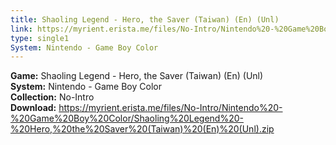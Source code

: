 ```yaml
---
title: Shaoling Legend - Hero, the Saver (Taiwan) (En) (Unl)
link: https://myrient.erista.me/files/No-Intro/Nintendo%20-%20Game%20Boy%20Color/Shaoling%20Legend%20-%20Hero,%20the%20Saver%20(Taiwan)%20(En)%20(Unl).zip
type: single1
System: Nintendo - Game Boy Color
---
```

<b>Game:</b> Shaoling Legend - Hero, the Saver (Taiwan) (En) (Unl)<br>
<b>System:</b> Nintendo - Game Boy Color<br>
<b>Collection:</b> No-Intro<br>
<b>Download:</b> https://myrient.erista.me/files/No-Intro/Nintendo%20-%20Game%20Boy%20Color/Shaoling%20Legend%20-%20Hero,%20the%20Saver%20(Taiwan)%20(En)%20(Unl).zip